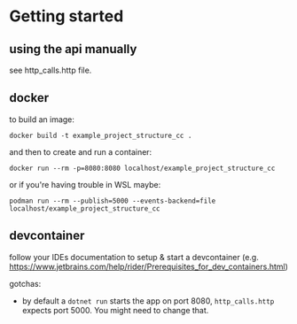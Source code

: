 # Getting started

## using the api manually
see http_calls.http file.


## docker
to build an image:

```docker build -t example_project_structure_cc .```

and then to create and run a container:

```docker run --rm -p=8080:8080 localhost/example_project_structure_cc```

or if you're having trouble in WSL maybe:

```podman run --rm --publish=5000 --events-backend=file localhost/example_project_structure_cc```

## devcontainer
follow your IDEs documentation to setup & start a devcontainer (e.g. https://www.jetbrains.com/help/rider/Prerequisites_for_dev_containers.html)

gotchas:
- by default a ```dotnet run``` starts the app on port 8080, ```http_calls.http``` expects port 5000. You might need to change that.